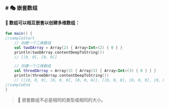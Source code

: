 ### # 🎭 嵌套数组

#### 🧩 数组可以相互嵌套以创建多维数组：

```kotlin
fun main() {
//sampleStart
    // 创建一个二维数组
    val twoDArray = Array(2) { Array<Int>(2) { 0 } }
    println(twoDArray.contentDeepToString())
    // [[0, 0], [0, 0]]

    // 创建一个三维数组
    val threeDArray = Array(3) { Array(3) { Array<Int>(3) { 0 } } }
    println(threeDArray.contentDeepToString())
    // [[[0, 0, 0], [0, 0, 0], [0, 0, 0]], [[0, 0, 0], [0, 0, 0], [0, 0, 0]], [[0, 0, 0], [0, 0, 0], [0, 0, 0]]]
//sampleEnd
}
```


> 🔀 嵌套数组不必是相同的类型或相同的大小。
